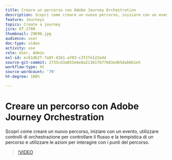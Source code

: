 ```yaml
---
title: Creare un percorso con Adobe Journey Orchestration
description: Scopri come creare un nuovo percorso, iniziare con un evento, utilizzare funzioni di orchestrazione per controllare il flusso e la tempistica di un percorso e utilizzare le azioni per interagire con i clienti lungo il percorso.
feature: Journeys
topics: Create a journey
jira: KT-2789
thumbnail: 29696.jpg
audience: user
doc-type: video
activity: use
role: User, Admin
exl-id: ec61db2f-7a0f-4161-af03-c3f2fe122e4d
source-git-commit: 2735cd3a855e6e8a21381fb77683ed65dab6b1e5
workflow-type: ht
source-wordcount: '79'
ht-degree: 100%

---
```



# Creare un percorso con Adobe Journey Orchestration

Scopri come creare un nuovo percorso, iniziare con un evento, utilizzare controlli di orchestrazione per controllare il flusso e la tempistica di un percorso e utilizzare le azioni per interagire con i punti del percorso.

>[!VIDEO](https://video.tv.adobe.com/v/29696?quality=12&learn=on)

